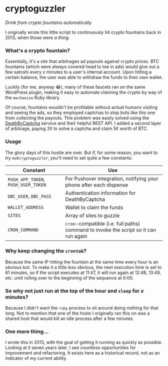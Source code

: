 # cryptoguzzler
_Drink from crypto fountains automatically_

I originally wrote this little script to continuously hit crypto fountains back in 2013, when those were _a thing._

### What's a crypto fountain?
Essentially, it's a site that arbitrages ad payouts against crypto prices. BTC fountains (which were always covered head to toe in ads) would give out a few satoshi every _x_ minutes to a user's internal account. Upon hitting a certain balance, the user was able to withdraw the funds to their own wallet.

Luckily (for me, anyway 😂), many of these faucets ran on the same WordPress plugin, making it easy to automate claiming the crypto by way of the `mechanize` Ruby library.

Of course, fountains wouldn't be profitable without actual humans visiting and seeing the ads, so they employed captchas to stop bots like this one from collecting the payouts. This problem was easily solved using the [DeathByCaptcha](https://deathbycaptcha.com) service and their helpful REST API. I added a second layer of arbitrage, paying 2¢ to solve a captcha and claim 5¢ worth of BTC.

### Usage
The glory days of this hustle are over. But if, for some reason, you want to try out`cryptoguzzler`, you'll need to set quite a few constants:

| Constant | Use    |
| ------------------------------- | ---- |
| `PUSH_APP_TOKEN`, `PUSH_USER_TOKEN` | For Pushover integration, notifying your phone after each dispense      |
| `DBC_USER`, `DBC_PASS`                                 | Authentication information for DeathByCaptcha      |
| `WALLET_ADDRESS`                                 | Wallet to claim the funds      |
|`SITES`                                 | Array of sites to guzzle      |
| `CRON_COMMAND` | `cron`-compatible (i.e. full paths) command to invoke the script so it can run again |

### Why keep changing the `crontab`?
Because the same IP hitting the fountain at the same time every hour is an _obvious_ bot. To make it a little _less_ obvious, the next execution time is set to 61 minutes, so if the script executes at 11:47, it will run again at 12:48, 13:49, etc. until rolling over to the beginning of the sequence at 0:00.

### So why not just run at the top of the hour and `sleep` for _x_ minutes?
Because I didn't want the `ruby` process to sit around doing nothing for that long. Not to mention that one of the hosts I originally ran this on was a shared host that would kill an idle process after a few minutes.

### One more thing...
I wrote this in 2013, with the goal of getting it running as quickly as possible. Looking at it seven years later, I see _countless_ opportunities for improvement and refactoring. It exists here as a historical record, not as an indicator of my current ability.